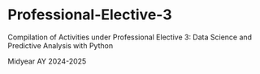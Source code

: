 # Professional-Elective-3
Compilation of Activities under Professional Elective 3: Data Science and Predictive Analysis with Python

Midyear AY 2024-2025
